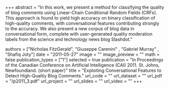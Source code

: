 +++
abstract = "In this work, we present a method for classifying the quality of blog comments using Linear-Chain Conditional Random Fields (CRFs). This approach is found to yield high accuracy on binary classification of high-quality comments, with conversational features contributing strongly to the accuracy. We also present a new corpus of blog data in conversational form, complete with user-generated quality moderation labels from the science and technology news blog Slashdot."

authors = ["Nicholas FitzGerald", "Giuseppe Carenini" , "Gabriel Murray" , "Shafiq Joty"]
date = "2011-05-27"
image = ""
image_preview = ""
math = false
publication_types = ["1"]
selected = true
publication = "In Proceedings of the Canadian Conference on Artificial Intelligence (CAI) 2011. St. Johns, Newfoundland. (short paper)"
title = "Exploiting Conversational Features to Detect High-Quality Blog Comments."
url_code = ""
url_dataset = ""
url_pdf = "/p2011_3.pdf"
url_project = ""
url_slides = ""
url_video = ""
+++


